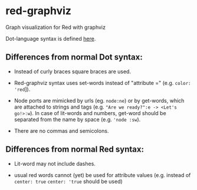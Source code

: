 # red-graphviz

Graph visualization for Red with graphviz

Dot-language syntax is defined [here](https://graphviz.gitlab.io/_pages/doc/info/lang.html).

## Differences from normal Dot syntax:

* Instead of curly braces square braces are used.

* Red-graphviz syntax uses set-words instead of "attribute =" (e.g. `color: 'red`]).

* Node ports are mimicked by urls (eg. `node:ne`) or by get-words, which are attached to strings and tags (e.g. `"Are we ready?":e -> <Let's go!>:w`). In case of lit-words and numbers, get-word should be separated from the name by space (e.g. `'node :sw`).

* There are no commas and semicolons.

## Differences from normal Red syntax:

* Lit-word may not include dashes.

* usual red words cannot (yet) be used for attribute values (e.g. instead of `center: true` `center: 'true` should be used)
